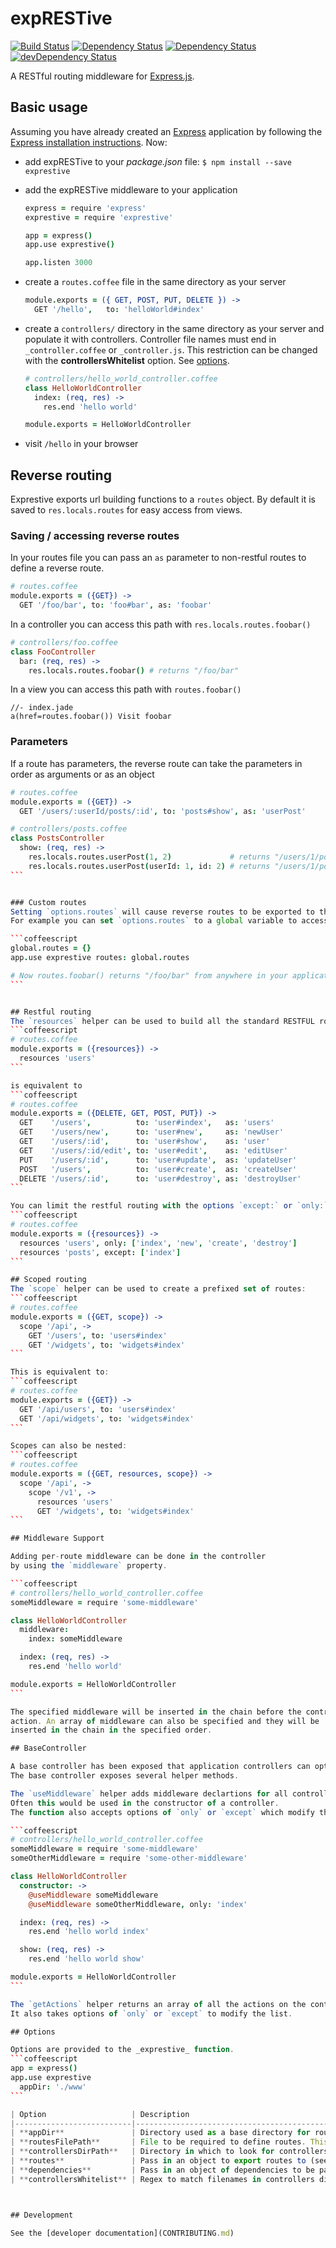 # expRESTive

[![Build Status](https://img.shields.io/circleci/project/alexdavid/exprestive/master.svg)](https://circleci.com/gh/alexdavid/exprestive) [![Dependency Status](https://img.shields.io/david/alexdavid/exprestive.svg)](https://david-dm.org/alexdavid/exprestive)
[![Dependency Status](https://david-dm.org/alexdavid/exprestive.svg)](https://david-dm.org/alexdavid/exprestive)
[![devDependency Status](https://david-dm.org/alexdavid/exprestive/dev-status.svg)](https://david-dm.org/alexdavid/exprestive#info=devDependencies)

A RESTful routing middleware for [Express.js](http://expressjs.com).


## Basic usage
Assuming you have already created an [Express](http://expressjs.com/) application
by following the [Express installation instructions](http://expressjs.com/starter/installing.html).
Now:

* add expRESTive to your _package.json_ file: `$ npm install --save exprestive`
* add the expRESTive middleware to your application

    ```coffeescript
    express = require 'express'
    exprestive = require 'exprestive'

    app = express()
    app.use exprestive()

    app.listen 3000
    ```

* create a `routes.coffee` file in the same directory as your server

  ```coffeescript
  module.exports = ({ GET, POST, PUT, DELETE }) ->
    GET '/hello',   to: 'helloWorld#index'
  ```

* create a `controllers/` directory in the same directory as your server and populate it with controllers.
  Controller file names must end in `_controller.coffee` or `_controller.js`. This restriction can be changed with the **controllersWhitelist** option. See [options](#options).

  ```coffeescript
  # controllers/hello_world_controller.coffee
  class HelloWorldController
    index: (req, res) ->
      res.end 'hello world'

  module.exports = HelloWorldController
  ```
* visit `/hello` in your browser


## Reverse routing
Exprestive exports url building functions to a `routes` object. By default it is saved to `res.locals.routes` for easy access from views.

### Saving / accessing reverse routes
In your routes file you can pass an `as` parameter to non-restful routes to define a reverse route.
```coffeescript
# routes.coffee
module.exports = ({GET}) ->
  GET '/foo/bar', to: 'foo#bar', as: 'foobar'
```

In a controller you can access this path with `res.locals.routes.foobar()`
```coffeescript
# controllers/foo.coffee
class FooController
  bar: (req, res) ->
    res.locals.routes.foobar() # returns "/foo/bar"
```

In a view you can access this path with `routes.foobar()`
```jade
//- index.jade
a(href=routes.foobar()) Visit foobar
```


### Parameters

If a route has parameters, the reverse route can take the parameters in order as arguments or as an object

````coffeescript
# routes.coffee
module.exports = ({GET}) ->
  GET '/users/:userId/posts/:id', to: 'posts#show', as: 'userPost'

# controllers/posts.coffee
class PostsController
  show: (req, res) ->
    res.locals.routes.userPost(1, 2)             # returns "/users/1/posts/2"
    res.locals.routes.userPost(userId: 1, id: 2) # returns "/users/1/posts/2"
```


### Custom routes
Setting `options.routes` will cause reverse routes to be exported to the passed object instead of `res.locals.routes`
For example you can set `options.routes` to a global variable to access routes the same from everywhere.

```coffeescript
global.routes = {}
app.use exprestive routes: global.routes

# Now routes.foobar() returns "/foo/bar" from anywhere in your application
```


## Restful routing
The `resources` helper can be used to build all the standard RESTFUL routes
```coffeescript
# routes.coffee
module.exports = ({resources}) ->
  resources 'users'
```

is equivalent to
```coffeescript
# routes.coffee
module.exports = ({DELETE, GET, POST, PUT}) ->
  GET    '/users',          to: 'user#index',   as: 'users'
  GET    '/users/new',      to: 'user#new',     as: 'newUser'
  GET    '/users/:id',      to: 'user#show',    as: 'user'
  GET    '/users/:id/edit', to: 'user#edit',    as: 'editUser'
  PUT    '/users/:id',      to: 'user#update',  as: 'updateUser'
  POST   '/users',          to: 'user#create',  as: 'createUser'
  DELETE '/users/:id',      to: 'user#destroy', as: 'destroyUser'
```

You can limit the restful routing with the options `except:` or `only:`
```coffeescript
# routes.coffee
module.exports = ({resources}) ->
  resources 'users', only: ['index', 'new', 'create', 'destroy']
  resources 'posts', except: ['index']
```

## Scoped routing
The `scope` helper can be used to create a prefixed set of routes:
```coffeescript
# routes.coffee
module.exports = ({GET, scope}) ->
  scope '/api', ->
    GET '/users', to: 'users#index'
    GET '/widgets', to: 'widgets#index'
```

This is equivalent to:
```coffeescript
# routes.coffee
module.exports = ({GET}) ->
  GET '/api/users', to: 'users#index'
  GET '/api/widgets', to: 'widgets#index'
```

Scopes can also be nested:
```coffeescript
# routes.coffee
module.exports = ({GET, resources, scope}) ->
  scope '/api', ->
    scope '/v1', ->
      resources 'users'
      GET '/widgets', to: 'widgets#index'
```

## Middleware Support

Adding per-route middleware can be done in the controller
by using the `middleware` property.

```coffeescript
# controllers/hello_world_controller.coffee
someMiddleware = require 'some-middleware'

class HelloWorldController
  middleware:
    index: someMiddleware

  index: (req, res) ->
    res.end 'hello world'

module.exports = HelloWorldController
```

The specified middleware will be inserted in the chain before the controller
action. An array of middleware can also be specified and they will be
inserted in the chain in the specified order.

## BaseController

A base controller has been exposed that application controllers can optionally extend.
The base controller exposes several helper methods.

The `useMiddleware` helper adds middleware declartions for all controller actions.
Often this would be used in the constructor of a controller.
The function also accepts options of `only` or `except` which modify the list of actions.

```coffeescript
# controllers/hello_world_controller.coffee
someMiddleware = require 'some-middleware'
someOtherMiddleware = require 'some-other-middleware'

class HelloWorldController
  constructor: ->
    @useMiddleware someMiddleware
    @useMiddleware someOtherMiddleware, only: 'index'

  index: (req, res) ->
    res.end 'hello world index'

  show: (req, res) ->
    res.end 'hello world show'

module.exports = HelloWorldController
```

The `getActions` helper returns an array of all the actions on the controller.
It also takes options of `only` or `except` to modify the list.

## Options

Options are provided to the _exprestive_ function.
```coffeescript
app = express()
app.use exprestive
  appDir: './www'
```

| Option                   | Description                                                                                            | Default Value                         |
|--------------------------|--------------------------------------------------------------------------------------------------------|---------------------------------------|
| **appDir**               | Directory used as a base directory for routes file and controllers directory                           | `__dirname`                           |
| **routesFilePath**       | File to be required to define routes. This is passed to `require`, so extension is optional            | **appDir**&nbsp;+&nbsp;`/routes`      |
| **controllersDirPath**   | Directory in which to look for controllers. All files in this directory will be automatically required | **appDir**&nbsp;+&nbsp;`/controllers` |
| **routes**               | Pass in an object to export routes to (see [reverse routing](#reverse-routing))                        | `res.locals.routes`                   |
| **dependencies**         | Pass in an object of dependencies to be passed to controller constructors                              | `{}`                                  |
| **controllersWhitelist** | Regex to match filenames in controllers directory                                                      | `/.+_controller\.(?:coffee|js)/`      |



## Development

See the [developer documentation](CONTRIBUTING.md)
